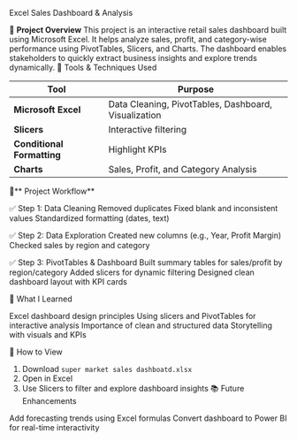 Excel Sales Dashboard & Analysis

📝 **Project Overview**
  This project is an interactive retail sales dashboard built using Microsoft Excel.
It helps analyze sales, profit, and category-wise performance using PivotTables, Slicers, and Charts.
The dashboard enables stakeholders to quickly extract business insights and explore trends dynamically.
 🔧 Tools & Techniques Used

| Tool | Purpose |
|------|---------|
| **Microsoft Excel** | Data Cleaning, PivotTables, Dashboard, Visualization |
| **Slicers** | Interactive filtering |
| **Conditional Formatting** | Highlight KPIs |
| **Charts** | Sales, Profit, and Category Analysis |

📂** Project Workflow**

✅ Step 1: Data Cleaning
  Removed duplicates
  Fixed blank and inconsistent values
 Standardized formatting (dates, text)

✅ Step 2: Data Exploration
  Created new columns (e.g., Year, Profit Margin)
  Checked sales by region and category

✅ Step 3: PivotTables & Dashboard
  Built summary tables for sales/profit by region/category
  Added slicers for dynamic filtering
  Designed clean dashboard layout with KPI cards

🧠 What I Learned

Excel dashboard design principles
Using slicers and PivotTables for interactive analysis
Importance of clean and structured data
Storytelling with visuals and KPIs

📌 How to View

1. Download `super market sales dashboatd.xlsx`
2. Open in Excel
3. Use Slicers to filter and explore dashboard insights
 📚 Future Enhancements

 Add forecasting trends using Excel formulas
  Convert dashboard to Power BI for real-time interactivity
